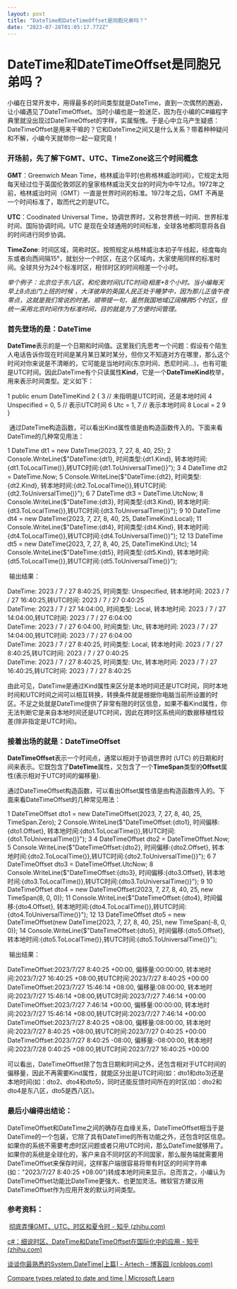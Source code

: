 ```yaml
---
layout: post
title: "DateTime和DateTimeOffset是同胞兄弟吗？"
date: "2023-07-28T01:05:17.772Z"
---
```

DateTime和DateTimeOffset是同胞兄弟吗？
==============================

小编在日常开发中，用得最多的时间类型就是DateTime，直到一次偶然的邂逅，让小编遇见了DateTimeOffset。当时小编也是一脸迷茫，因为在小编的C#编程字典里就没出现过DateTimeOffset的字样，实属惭愧。于是心中立马产生疑惑：DateTimeOffset是用来干嘛的？它和DateTime之间又是什么关系？带着种种疑问和不解，小编今天就带你一起一窥究竟！

### **开场前，先了解下GMT、UTC、TimeZone这三个时间概念**

**GMT**：Greenwich Mean Time，格林威治平时(也称格林威治时间）。它规定太阳每天经过位于英国伦敦郊区的皇家格林威治天文台的时间为中午12点。1972年之前，格林威治时间（GMT）一直是世界时间的标准。1972年之后，GMT 不再是一个时间标准了，取而代之的是UTC。

**UTC**：Coodinated Universal Time，协调世界时，又称世界统一时间、世界标准时间、国际协调时间。UTC 是现在全球通用的时间标准，全球各地都同意将各自的时间进行同步协调。

**TimeZone**: 时间区域，简称时区。按照规定从格林威治本初子午线起，经度每向东或者向西间隔15°，就划分一个时区，在这个区域内，大家使用同样的标准时间。全球共分为24个标准时区，相邻时区的时间相差一个小时。

_举个例子：北京位于东八区，和伦敦时间(UTC时间)相差+8个小时。当小编每天早上8点出门上班的时候 ，大洋彼岸的英国人民正处于睡梦中，因为那儿正值午夜零点，这就是我们常说的时差。顺带提一句，虽然我国地域辽阔横跨5个时区，但统一采用北京时间作为标准时间，目的就是为了方便时间管理。_

### **首先登场的是：DateTime**

**DateTime**表示的是一个日期和时间值。这里我们先思考一个问题：假设有个陌生人电话告诉你现在时间是某月某日某时某分，但你又不知道对方在哪里，那么这个时间对你来说是不清晰的，它可能是当地时间(东京时间、悉尼时间...)，也有可能是UTC时间。因此DateTime有个只读属性**Kind**，它是一个**DateTimeKind**枚举，用来表示时间类型。定义如下：

1 public enum DateTimeKind
2 {
3     // 未指明是UTC时间，还是本地时间
4     Unspecified = 0, 
5     // 表示UTC时间
6     Utc = 1, 
7     // 表示本地时间
8     Local = 2
9  }

 通过DateTime构造函数，可以看出Kind属性值是由构造函数传入的。下面来看DateTime的几种常见用法：

 1 DateTime dt1 = new DateTime(2023, 7, 27, 8, 40, 25); 
 2 Console.WriteLine($"DateTime:{dt1}, 时间类型:{dt1.Kind}, 转本地时间:{dt1.ToLocalTime()},转UTC时间:{dt1.ToUniversalTime()}");
 3 
 4 DateTime dt2 = DateTime.Now; 5 Console.WriteLine($"DateTime:{dt2}, 时间类型:{dt2.Kind}, 转本地时间:{dt2.ToLocalTime()},转UTC时间:{dt2.ToUniversalTime()}");
 6 
 7 DateTime dt3 = DateTime.UtcNow; 8 Console.WriteLine($"DateTime:{dt3}, 时间类型:{dt3.Kind}, 转本地时间:{dt3.ToLocalTime()},转UTC时间:{dt3.ToUniversalTime()}");
 9 
10 DateTime dt4 = new DateTime(2023, 7, 27, 8, 40, 25, DateTimeKind.Local);
11 Console.WriteLine($"DateTime:{dt4}, 时间类型:{dt4.Kind}, 转本地时间:{dt4.ToLocalTime()},转UTC时间:{dt4.ToUniversalTime()}");
12 
13 DateTime dt5 = new DateTime(2023, 7, 27, 8, 40, 25, DateTimeKind.Utc);
14 Console.WriteLine($"DateTime:{dt5}, 时间类型:{dt5.Kind}, 转本地时间:{dt5.ToLocalTime()},转UTC时间:{dt5.ToUniversalTime()}");

 输出结果：

DateTime: 2023 / 7 / 27 8:40:25, 时间类型: Unspecified, 转本地时间: 2023 / 7 / 27 16:40:25,转UTC时间: 2023 / 7 / 27 0:40:25  
DateTime: 2023 / 7 / 27 14:04:00, 时间类型: Local, 转本地时间: 2023 / 7 / 27 14:04:00,转UTC时间: 2023 / 7 / 27 6:04:00  
DateTime: 2023 / 7 / 27 6:04:00, 时间类型: Utc, 转本地时间: 2023 / 7 / 27 14:04:00,转UTC时间: 2023 / 7 / 27 6:04:00  
DateTime: 2023 / 7 / 27 8:40:25, 时间类型: Local, 转本地时间: 2023 / 7 / 27 8:40:25,转UTC时间: 2023 / 7 / 27 0:40:25  
DateTime: 2023 / 7 / 27 8:40:25, 时间类型: Utc, 转本地时间: 2023 / 7 / 27 16:40:25,转UTC时间: 2023 / 7 / 27 8:40:25

由此可见，DateTime是通过Kind属性来区分是本地时间还是UTC时间，同时本地时间和UTC时间之间可以相互转换，转换条件就是根据你电脑当前所设置的时区。不足之处就是DateTime提供了非常有限的时区信息，如果不看Kind属性，你无法判断它是来自本地时间还是UTC时间，因此在跨时区系统间的数据移植性较差(除非指定是UTC时间)。

### **接着出场的就是：DateTimeOffset**

**DateTimeOffset**表示一个时间点，通常以相对于协调世界时 (UTC) 的日期和时间来表示。它既包含了**DateTime**属性，又包含了一个**TimeSpan**类型的**Offset**属性(表示相对于UTC时间的偏移量).

通过DateTimeOffset构造函数，可以看出Offset属性值是由构造函数传入的。下面来看DateTimeOffset的几种常见用法：

 1 DateTimeOffset dto1 = new DateTimeOffset(2023, 7, 27, 8, 40, 25, TimeSpan.Zero);
 2 Console.WriteLine($"DateTimeOffset:{dto1}, 时间偏移:{dto1.Offset}, 转本地时间:{dto1.ToLocalTime()},转UTC时间:{dto1.ToUniversalTime()}");
 3 
 4 DateTimeOffset dto2 = DateTimeOffset.Now; 5 Console.WriteLine($"DateTimeOffset:{dto2}, 时间偏移:{dto2.Offset}, 转本地时间:{dto2.ToLocalTime()},转UTC时间:{dto2.ToUniversalTime()}");
 6 
 7 DateTimeOffset dto3 = DateTimeOffset.UtcNow; 8 Console.WriteLine($"DateTimeOffset:{dto3}, 时间偏移:{dto3.Offset}, 转本地时间:{dto3.ToLocalTime()},转UTC时间:{dto3.ToUniversalTime()}");
 9 
10 DateTimeOffset dto4 = new DateTimeOffset(2023, 7, 27, 8, 40, 25, new TimeSpan(8, 0, 0));
11 Console.WriteLine($"DateTimeOffset:{dto4}, 时间偏移:{dto4.Offset}, 转本地时间:{dto4.ToLocalTime()},转UTC时间:{dto4.ToUniversalTime()}");
12 
13 DateTimeOffset dto5 = new DateTimeOffset(new DateTime(2023, 7, 27, 8, 40, 25), new TimeSpan(-8, 0, 0));
14 Console.WriteLine($"DateTimeOffset:{dto5}, 时间偏移:{dto5.Offset}, 转本地时间:{dto5.ToLocalTime()},转UTC时间:{dto5.ToUniversalTime()}");

 输出结果：

DateTimeOffset:2023/7/27 8:40:25 +00:00, 偏移量:00:00:00, 转本地时间:2023/7/27 16:40:25 +08:00,转UTC时间:2023/7/27 8:40:25 +00:00  
DateTimeOffset:2023/7/27 15:46:14 +08:00, 偏移量:08:00:00, 转本地时间:2023/7/27 15:46:14 +08:00,转UTC时间:2023/7/27 7:46:14 +00:00  
DateTimeOffset:2023/7/27 7:46:14 +00:00, 偏移量:00:00:00, 转本地时间:2023/7/27 15:46:14 +08:00,转UTC时间:2023/7/27 7:46:14 +00:00  
DateTimeOffset:2023/7/27 8:40:25 +08:00, 偏移量:08:00:00, 转本地时间:2023/7/27 8:40:25 +08:00,转UTC时间:2023/7/27 0:40:25 +00:00  
DateTimeOffset:2023/7/27 8:40:25 \-08:00, 偏移量:-08:00:00, 转本地时间:2023/7/28 0:40:25 +08:00,转UTC时间:2023/7/27 16:40:25 +00:00

可以看出，DateTimeOffset除了包含日期和时间之外，还包含相对于UTC时间的偏移量，因此不再需要Kind属性，就能区分出是UTC时间(如：dto1和dto3)还是本地时间(如：dto2、dto4和dto5)，同时还能反馈时间所在的时区(如：dto2和dto4是东八区，dto5是西八区)。

### 最后小编得出结论：

DateTimeOffset和DateTime之间的确存在血缘关系，DateTimeOffset相当于是DateTime的一个包装，它除了具有DateTime的所有功能之外，还包含时区信息。如果你的系统不需要考虑时区问题或者只用UTC时间，那么DateTime就够用了。如果你的系统是全球化的，客户来自不同时区的不同国家，那么服务端就需要用DateTimeOffset来保存时间，这样客户端很容易将带有时区的时间字符串(如："2023/7/27 8:40:25 +08:00")转成本地时间来显示。总而言之，小编认为DateTimeOffset功能比DateTime更强大、也更加灵活。微软官方建议用DateTimeOffset作为应用开发的默认时间类型。

### 参考资料：

 [彻底弄懂GMT、UTC、时区和夏令时 - 知乎 (zhihu.com)](https://zhuanlan.zhihu.com/p/135951778)

[c#：细说时区、DateTime和DateTimeOffset在国际化中的应用 - 知乎 (zhihu.com)](https://zhuanlan.zhihu.com/p/385606985)

[谈谈你最熟悉的System.DateTime\[上篇\] - Artech - 博客园 (cnblogs.com)](https://www.cnblogs.com/artech/archive/2010/09/04/InsideDateTime_01.html)

[Compare types related to date and time | Microsoft Learn](https://learn.microsoft.com/en-us/dotnet/standard/datetime/choosing-between-datetime)